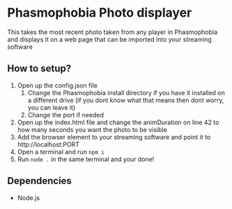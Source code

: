 # Phasmophobia Photo displayer
 This takes the most recent photo taken from any player in Phasmophobia and displays it on a web page that can be imported into your streaming software
## How to setup?
1. Open up the config.json file
    1. Change the Phasmophobia install directory if you have it installed on a different drive (if you dont know what that means then dont worry, you can leave it)
    2. Change the port if needed
2. Open up the index.html file and change the animDuration on line 42 to how many seconds you want the photo to be visible
3. Add the browser element to your streaming software and point it to http://localhost:PORT
4. Open a terminal and run `npm i`
5. Run `node .` in the same terminal and your done!
## Dependencies
- Node.js